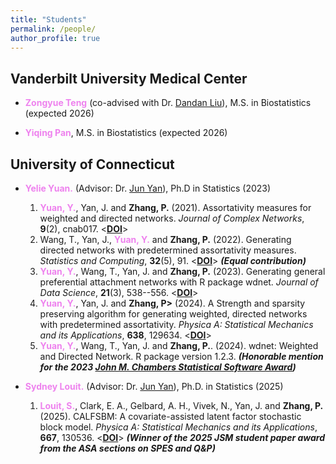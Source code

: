 ```yaml
---
title: "Students"
permalink: /people/
author_profile: true
---
```


## Vanderbilt University Medical Center

- **<span style="color:violet">Zongyue Teng</span>** (co-advised with Dr. [Dandan Liu](https://www.vumc.org/biostatistics/person/dandan-liu)), M.S. in Biostatistics (expected 2026)

- **<span style="color:violet">Yiqing Pan</span>**, M.S. in Biostatistics (expected 2026)

## University of Connecticut

- **<span style="color:violet">Yelie Yuan.</span>** (Advisor: Dr. [Jun Yan](https://statistics.uconn.edu/person/jun-yan/)), Ph.D in Statistics (2023)
  1. **<span style="color:violet">Yuan, Y.</span>**, Yan, J. and **Zhang, P.** (2021). Assortativity measures for weighted and directed networks. *Journal of Complex Networks*, **9**(2), cnab017. <[**DOI**](https://doi.org/10.1093/comnet/cnab017)>
  2. Wang, T., Yan, J., **<span style="color:violet">Yuan, Y.</span>** and **Zhang, P.** (2022). Generating directed networks with predetermined assortativity measures. *Statistics and Computing*, **32**(5), 91. <[**DOI**](https://doi.org/10.1007/s11222-022-10161-8)> ***(Equal contribution)***
  3. **<span style="color:violet">Yuan, Y.</span>**, Wang, T., Yan, J. and **Zhang, P.** (2023). Generating general preferential attachment networks with R package wdnet. *Journal of Data Science*, **21**(3), 538--556. <[**DOI**](https://doi.org/10.6339/23-JDS1110)>
  4. **<span style="color:violet">Yuan, Y.</span>**, Yan, J. and **Zhang, P>** (2024). A Strength and sparsity preserving algorithm for generating weighted, directed networks with predetermined assortativity. *Physica A: Statistical Mechanics and its Applications*, **638**, 129634. <[**DOI**](https://doi.org/10.1016/j.physa.2024.129634)>
  5. **<span style="color:violet">Yuan, Y.</span>**, Wang, T., Yan, J. and **Zhang, P.**. (2024). wdnet: Weighted and Directed Network. R package version 1.2.3. ***(Honorable mention for the 2023 [John M. Chambers Statistical Software Award](https://community.amstat.org/jointscsg-section/awards/john-m-chambers))***
  
- **<span style="color:violet">Sydney Louit.</span>** (Advisor: Dr. [Jun Yan](https://statistics.uconn.edu/person/jun-yan/)), Ph.D. in Statistics (2025)
  1. **<span style="color:violet">Louit, S.</span>**, Clark, E. A., Gelbard, A. H., Vivek, N., Yan, J. and **Zhang, P.** (2025). CALFSBM: A covariate-assisted latent factor stochastic block model. *Physica A: Statistical Mechanics and its Applications*, **667**, 130536. <[**DOI**](https://doi.org/10.1016/j.physa.2025.130536)> ***(Winner of the 2025 JSM student paper award from the ASA sections on SPES and Q&P)***